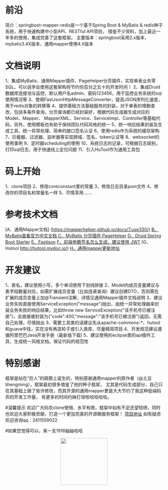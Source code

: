 # 前沿
简介：springboot-mapper-redis是一个基于Spring Boot & MyBatis & redis种子系统，用于快速构建中小型API、RESTful API项目，
	借鉴不少资料，加上最近一年多的使用，集成完善了这套框架。
主要版本：springboot采用2.x版本、mybatis3.4X版本、通用mapper使用4.X版本

# 文档说明
1、集成MyBatis、通用Mapper插件、PageHelper分页插件，实现单表业务零SQL，可以说学会使用这套架构将节约你百分之五十的开发时间！
2、集成Druid数据库连接池与监控，默认用户名admin、密码123456，用于监控业务系统的sql使用情况等
3、使用FastJsonHttpMessageConverter，提高JSON序列化速度，用于redis对象的转换等
4、提供基础方法基础服务的封装，对于单表的增删查改，包括多条件查询，分页查询都已经封装好，根据代码生成器生成对应的Model、Mapper、
   MapperXML、Service、ServiceImpl、Controller等基础代码，另外，使用模板也有助于保持团队代码风格的统一
5、统一响应结果封装及生成工具、统一异常处理、简单的接口签名认证 
6、使用redis作为系统的缓存架构
7、拦截器、过滤器、监听器等实现跨域、签名、token认证等
8、websocket的使用事例
9、定时器scheduling的使用
10、系统日志的记录，可根据日志级别，打印sql日志，用于快速线上定位问题
11、引入HuTool作为通用工具包

# 码上开始
1、clone项目
2、修改coreconstant里的常量
3、修改日志目录pom文件
4、修改你的项目名和常量名一样
5、尽情享用.......

# 参考技术文档
[A、通用Mapper文档] (https://mapperhelper.github.io/docs/7.use330/)
[B、MyBatis查看官方中文文档 ](http://www.mybatis.org/mybatis-3/zh/index.html)
[C、MyBatis 分页插件 PageHelper](https://pagehelper.github.io/)
[D、Druid Spring Boot Starter](https://github.com/alibaba/druid/tree/master/druid-spring-boot-starter/)
[E、Fastjson](https://github.com/Alibaba/fastjson/wiki/%E9%A6%96%E9%A1%B5)
[F、前端参数签名怎么生成，建议使用 JWT](https://www.jianshu.com/p/576dbf44b2ae)
[G、Hutool http://hutool.mydoc.io/)
[H、通用mapper更新地址]( https://github.com/abel533/Mapper/wiki/changelog)

# 开发建议
1、表名，建议使用小写，多个单词使用下划线拼接
2、Model内成员变量建议与表字段数量对应，如需扩展成员变量（比如连表查询）建议创建DTO，否则需在扩展的成员变量上加@Transient注解，详情见通用Mapper插件文档说明
3、建议业务失败直接使用ServiceException("message")抛出，由统一异常处理器来封装业务失败的响应结果，比如throw new ServiceException("该手机号已被注册")，会直接被封装为{"code":400,"message":"该手机号已被注册"}返回，无需自己处理，尽情抛出
3、需要工具类的话建议先从apache-commons-*、hutool和guava中找，实在没有再造轮子或引入类库，尽量精简项目
4、开发规范建议遵循阿里巴巴Java开发手册（最新版下载)
5、建议使用的eclipse里的api插件工具，生成统一风格文档，保证代码的规范性

# 特别感谢
框架是站在“巨人”的肩膀上诞生的，特别感谢通用mapper的原作者（@土豆lihengming），框架最初很多借鉴了他的种子框架，
尤其是代码生成部分，自己只在其基础上做了些许修改，而其开源的通用mapper更是大大节约了我这种低端码农的开发工作量，
有更多的时间约妹打球啦哈哈哈哈。

#温馨提示
欢迎广大码农clone使用、水平有限，框架中如有不足还望轻喷，同时也欢迎大家积极贡献，打造一个更加完美的开源微服务框架！
[项目地址](https://github.com/actor-t/springboot-mapper-redis)
如有疑虑欢迎咨询qq：2411559022

#如果您觉得可以，来一支1916抽抽哈哈
<div align=center><img width="150" height="150" src="https://github.com/HeTingwei/ReadmeLearn/blob/master/avatar1.jpg"/></div>